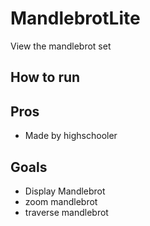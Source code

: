 # MandlebrotLite
View the mandlebrot set
## How to run
## Pros
* Made by highschooler
## Goals
* Display Mandlebrot
* zoom mandlebrot
* traverse mandlebrot

